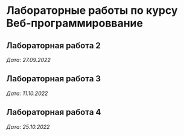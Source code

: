 # Лабораторные работы по курсу Веб-программироввание

## Лабораторная работа 2

*Дата: 27.09.2022*

## Лабораторная работа 3

*Дата: 11.10.2022*

## Лабораторная работа 4

*Дата: 25.10.2022*
